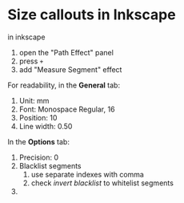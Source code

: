 

# Size callouts in Inkscape


in inkscape
1. open the "Path Effect" panel
2. press `+`
3. add "Measure Segment" effect

For readability, in the **General** tab:


1. Unit: mm
3. Font: Monospace Regular, 16
4. Position: 10
5. Line width: 0.50

In the **Options** tab:

1. Precision: 0
2. Blacklist segments
	1. use separate indexes with comma
	2. check *invert blacklist* to whitelist segments
3. 

